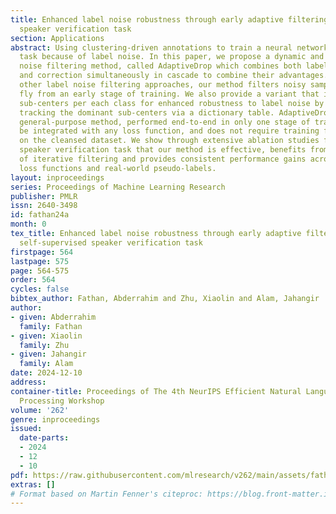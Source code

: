 ```yaml
---
title: Enhanced label noise robustness through early adaptive filtering for the self-supervised
  speaker verification task
section: Applications
abstract: Using clustering-driven annotations to train a neural network can be a tricky
  task because of label noise. In this paper, we propose a dynamic and adaptive label
  noise filtering method, called AdaptiveDrop which combines both label noise cleansing
  and correction simultaneously in cascade to combine their advantages. Contrary to
  other label noise filtering approaches, our method filters noisy samples on the
  fly from an early stage of training. We also provide a variant that incorporates
  sub-centers per each class for enhanced robustness to label noise by continuously
  tracking the dominant sub-centers via a dictionary table. AdaptiveDrop is a simple
  general-purpose method, performed end-to-end in only one stage of training, can
  be integrated with any loss function, and does not require training from scratch
  on the cleansed dataset. We show through extensive ablation studies for the self-supervised
  speaker verification task that our method is effective, benefits from long epochs
  of iterative filtering and provides consistent performance gains across various
  loss functions and real-world pseudo-labels.
layout: inproceedings
series: Proceedings of Machine Learning Research
publisher: PMLR
issn: 2640-3498
id: fathan24a
month: 0
tex_title: Enhanced label noise robustness through early adaptive filtering for the
  self-supervised speaker verification task
firstpage: 564
lastpage: 575
page: 564-575
order: 564
cycles: false
bibtex_author: Fathan, Abderrahim and Zhu, Xiaolin and Alam, Jahangir
author:
- given: Abderrahim
  family: Fathan
- given: Xiaolin
  family: Zhu
- given: Jahangir
  family: Alam
date: 2024-12-10
address:
container-title: Proceedings of The 4th NeurIPS Efficient Natural Language and Speech
  Processing Workshop
volume: '262'
genre: inproceedings
issued:
  date-parts:
  - 2024
  - 12
  - 10
pdf: https://raw.githubusercontent.com/mlresearch/v262/main/assets/fathan24a/fathan24a.pdf
extras: []
# Format based on Martin Fenner's citeproc: https://blog.front-matter.io/posts/citeproc-yaml-for-bibliographies/
---
```

